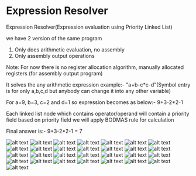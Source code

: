 # Expression Resolver
Expression Resolver(Expression evaluation using Priority Linked List)

we have 2 version of the same program
1) Only does arithmetic evaluation, no assembly
2) Only assembly output operations
 
 Note: For now there is no register allocation algorithm, manually allocated registers (for assembly output program)

It solves the any arithmetic expression example:- "a+b-c*c-d"(Symbol entry is for only a,b,c,d but anybody can change it into any other variable)

 For a=9, b=3, c=2 and d=1 so expression becomes as below:-
9+3-2*2-1

Each linked list node which contains operator/operand will contain a priority field
based on priority field we will apply BODMAS rule for calculation

Final answer is:-
9+3-2*2-1 = 7


![alt text](img/P1.jpg)
![alt text](img/P2.jpg)
![alt text](img/P3.jpg)
![alt text](img/P4.jpg)
![alt text](img/P5.jpg)
![alt text](img/P6.jpg)
![alt text](img/P7.jpg)
![alt text](img/P8.jpg)
![alt text](img/P9.jpg)
![alt text](img/P10.jpg)
![alt text](img/P11.jpg)
![alt text](img/P12.jpg)
![alt text](img/P13.jpg)
![alt text](img/P14.jpg)
![alt text](img/P15.jpg)
![alt text](img/P16.jpg)
![alt text](img/P17.jpg)
![alt text](img/P18.jpg)
![alt text](img/P19.jpg)
![alt text](img/P20.jpg)
![alt text](img/P21.jpg)
![alt text](img/P22.jpg)
![alt text](img/P23.jpg)
![alt text](img/P24.jpg)
![alt text](img/P25.jpg)
![alt text](img/P26.jpg)
![alt text](img/P27.jpg)
![alt text](img/P28.jpg)
![alt text](img/P29.jpg)
